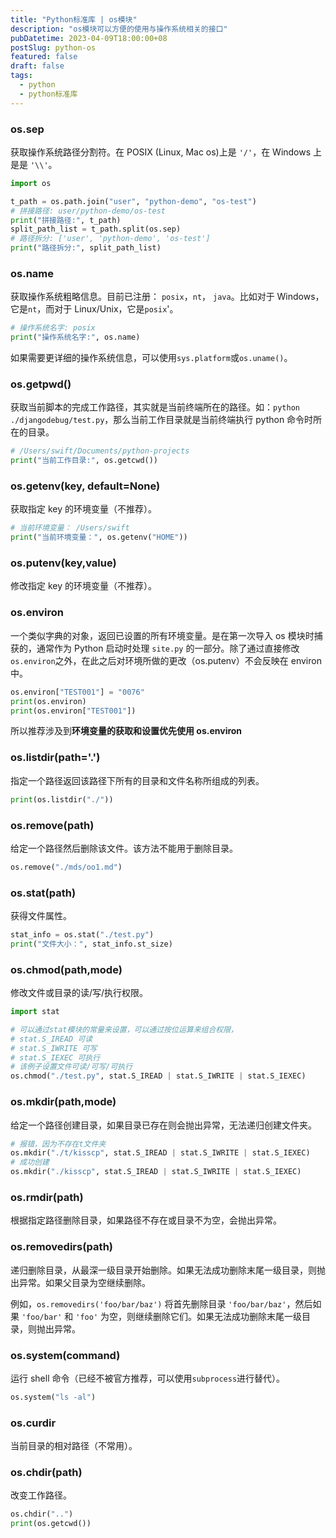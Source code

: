 ```yaml
---
title: "Python标准库 | os模块"
description: "os模块可以方便的使用与操作系统相关的接口"
pubDatetime: 2023-04-09T18:00:00+08
postSlug: python-os
featured: false
draft: false
tags:
  - python
  - python标准库
---
```


### os.sep

获取操作系统路径分割符。在 POSIX (Linux, Mac os)上是 `'/'`，在 Windows 上是是 `'\\'`。

```python
import os

t_path = os.path.join("user", "python-demo", "os-test")
# 拼接路径: user/python-demo/os-test
print("拼接路径:", t_path)
split_path_list = t_path.split(os.sep)
# 路径拆分: ['user', 'python-demo', 'os-test']
print("路径拆分:", split_path_list)
```

### os.name

获取操作系统粗略信息。目前已注册： `posix`，`nt`， `java`。比如对于 Windows，它是`nt`，而对于 Linux/Unix，它是`posix`'。

```python
# 操作系统名字: posix
print("操作系统名字:", os.name)
```

如果需要更详细的操作系统信息，可以使用`sys.platform`或`os.uname()`。

### os.getpwd()

获取当前脚本的完成工作路径，其实就是当前终端所在的路径。如：`python  ./djangodebug/test.py`，那么当前工作目录就是当前终端执行 python 命令时所在的目录。

```python
# /Users/swift/Documents/python-projects
print("当前工作目录:", os.getcwd())
```

### os.getenv(key, default=None)

获取指定 key 的环境变量（不推荐）。

```python
# 当前环境变量： /Users/swift
print("当前环境变量：", os.getenv("HOME"))
```

### os.putenv(key,value)

修改指定 key 的环境变量（不推荐）。

### os.environ

一个类似字典的对象，返回已设置的所有环境变量。是在第一次导入 os 模块时捕获的，通常作为 Python 启动时处理 `site.py` 的一部分。除了通过直接修改`os.environ`之外，在此之后对环境所做的更改（os.putenv）不会反映在 environ 中。

```python
os.environ["TEST001"] = "0076"
print(os.environ)
print(os.environ["TEST001"])
```

所以推荐涉及到**环境变量的获取和设置优先使用 os.environ**

### os.**listdir**(path='.')

指定一个路径返回该路径下所有的目录和文件名称所组成的列表。

```python
print(os.listdir("./"))
```

### os.remove(path)

给定一个路径然后删除该文件。该方法不能用于删除目录。

```python
os.remove("./mds/oo1.md")
```

### os.stat(path)

获得文件属性。

```python
stat_info = os.stat("./test.py")
print("文件大小：", stat_info.st_size)
```

### os.chmod(path,mode)

修改文件或目录的读/写/执行权限。

```python
import stat

# 可以通过stat模块的常量来设置，可以通过按位运算来组合权限，
# stat.S_IREAD 可读
# stat.S_IWRITE 可写
# stat.S_IEXEC 可执行
# 该例子设置文件可读/可写/可执行
os.chmod("./test.py", stat.S_IREAD | stat.S_IWRITE | stat.S_IEXEC)
```

### os.mkdir(path,mode)

给定一个路径创建目录，如果目录已存在则会抛出异常，无法递归创建文件夹。

```python
# 报错，因为不存在t文件夹
os.mkdir("./t/kisscp", stat.S_IREAD | stat.S_IWRITE | stat.S_IEXEC)
# 成功创建
os.mkdir("./kisscp", stat.S_IREAD | stat.S_IWRITE | stat.S_IEXEC)
```

### os.rmdir(path)

根据指定路径删除目录，如果路径不存在或目录不为空，会抛出异常。

### os.removedirs(path)

递归删除目录，从最深一级目录开始删除。如果无法成功删除末尾一级目录，则抛出异常。如果父目录为空继续删除。

例如，`os.removedirs('foo/bar/baz')` 将首先删除目录 `'foo/bar/baz'`，然后如果 `'foo/bar'` 和 `'foo'` 为空，则继续删除它们。如果无法成功删除末尾一级目录，则抛出异常。

### os.system(command)

运行 shell 命令（已经不被官方推荐，可以使用`subprocess`进行替代）。

```python
os.system("ls -al")
```

### os.curdir

当前目录的相对路径（不常用）。

### os.chdir(path)

改变工作路径。

```python
os.chdir("..")
print(os.getcwd())
```
